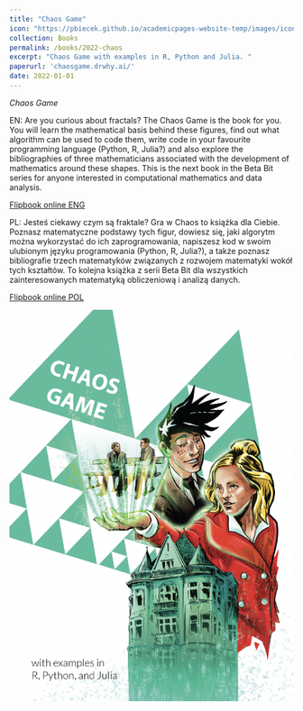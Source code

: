 ```yaml
---
title: "Chaos Game"
icon: "https://pbiecek.github.io/academicpages-website-temp/images/icon-book-chaos.png"
collection: Books
permalink: /books/2022-chaos
excerpt: "Chaos Game with examples in R, Python and Julia. "
paperurl: 'chaosgame.drwhy.ai/'
date: 2022-01-01
---
```


*Chaos Game*

EN: Are you curious about fractals? The Chaos Game is the book for you. You will learn the mathematical basis behind these figures, find out what algorithm can be used to code them, write code in your favourite programming language (Python, R, Julia?) and also explore the bibliographies of three mathematicians associated with the development of mathematics around these shapes. This is the next book in the Beta Bit series for anyone interested in computational mathematics and data analysis.

[Flipbook online ENG](https://chaosgame.drwhy.ai/)

PL: Jesteś ciekawy czym są fraktale? Gra w Chaos to książka dla Ciebie. Poznasz matematyczne podstawy tych figur, dowiesz się, jaki algorytm można wykorzystać do ich zaprogramowania, napiszesz kod w swoim ulubionym języku programowania (Python, R, Julia?), a także poznasz bibliografie trzech matematyków związanych z rozwojem matematyki wokół tych kształtów. To kolejna książka z serii Beta Bit dla wszystkich zainteresowanych matematyką obliczeniową i analizą danych.

[Flipbook online POL](https://chaos.drwhy.ai/)


![Cover](https://raw.githubusercontent.com/BetaAndBit/ChaosGame/main/docs/images/foldout_00.png)


